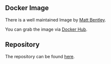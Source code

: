 ## Docker Image

There is a well maintained Image by [Matt Bentley](http://www.mbentley.net/).

You can grab the image via [Docker Hub](https://hub.docker.com/r/mbentley/virt-manager/).

## Repository

The repository can be found [here](https://github.com/mbentley/docker-virt-manager).
